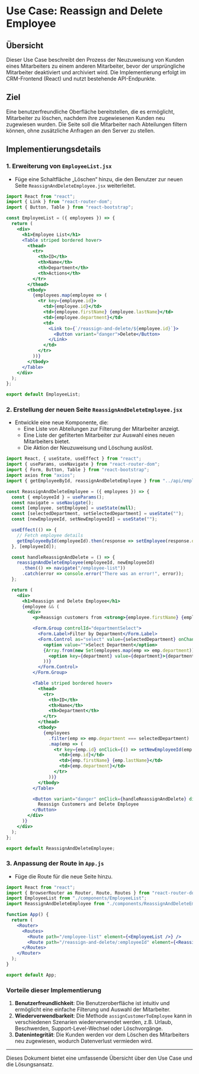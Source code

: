 # Use Case: Reassign and Delete Employee

## Übersicht

Dieser Use Case beschreibt den Prozess der Neuzuweisung von Kunden eines Mitarbeiters zu einem anderen Mitarbeiter, bevor der ursprüngliche Mitarbeiter deaktiviert und archiviert wird. Die Implementierung erfolgt im CRM-Frontend (React) und nutzt bestehende API-Endpunkte.

## Ziel

Eine benutzerfreundliche Oberfläche bereitstellen, die es ermöglicht, Mitarbeiter zu löschen, nachdem ihre zugewiesenen Kunden neu zugewiesen wurden. Die Seite soll die Mitarbeiter nach Abteilungen filtern können, ohne zusätzliche Anfragen an den Server zu stellen.

## Implementierungsdetails

### 1. Erweiterung von `EmployeeList.jsx`

- Füge eine Schaltfläche „Löschen“ hinzu, die den Benutzer zur neuen Seite `ReassignAndDeleteEmployee.jsx` weiterleitet.

```jsx
import React from "react";
import { Link } from "react-router-dom";
import { Button, Table } from "react-bootstrap";

const EmployeeList = ({ employees }) => {
  return (
    <div>
      <h1>Employee List</h1>
      <Table striped bordered hover>
        <thead>
          <tr>
            <th>ID</th>
            <th>Name</th>
            <th>Department</th>
            <th>Actions</th>
          </tr>
        </thead>
        <tbody>
          {employees.map(employee => (
            <tr key={employee.id}>
              <td>{employee.id}</td>
              <td>{employee.firstName} {employee.lastName}</td>
              <td>{employee.department}</td>
              <td>
                <Link to={`/reassign-and-delete/${employee.id}`}>
                  <Button variant="danger">Delete</Button>
                </Link>
              </td>
            </tr>
          ))}
        </tbody>
      </Table>
    </div>
  );
};

export default EmployeeList;
```

### 2. Erstellung der neuen Seite `ReassignAndDeleteEmployee.jsx`

- Entwickle eine neue Komponente, die:
  - Eine Liste von Abteilungen zur Filterung der Mitarbeiter anzeigt.
  - Eine Liste der gefilterten Mitarbeiter zur Auswahl eines neuen Mitarbeiters bietet.
  - Die Aktion der Neuzuweisung und Löschung auslöst.

```jsx
import React, { useState, useEffect } from "react";
import { useParams, useNavigate } from "react-router-dom";
import { Form, Button, Table } from "react-bootstrap";
import axios from "axios";
import { getEmployeeById, reassignAndDeleteEmployee } from "../api/employee";

const ReassignAndDeleteEmployee = ({ employees }) => {
  const { employeeId } = useParams();
  const navigate = useNavigate();
  const [employee, setEmployee] = useState(null);
  const [selectedDepartment, setSelectedDepartment] = useState("");
  const [newEmployeeId, setNewEmployeeId] = useState("");

  useEffect(() => {
    // Fetch employee details
    getEmployeeById(employeeId).then(response => setEmployee(response.data));
  }, [employeeId]);

  const handleReassignAndDelete = () => {
    reassignAndDeleteEmployee(employeeId, newEmployeeId)
      .then(() => navigate("/employee-list"))
      .catch(error => console.error("There was an error!", error));
  };

  return (
    <div>
      <h1>Reassign and Delete Employee</h1>
      {employee && (
        <div>
          <p>Reassign customers from <strong>{employee.firstName} {employee.lastName}</strong></p>

          <Form.Group controlId="departmentSelect">
            <Form.Label>Filter by Department</Form.Label>
            <Form.Control as="select" value={selectedDepartment} onChange={(e) => setSelectedDepartment(e.target.value)}>
              <option value="">Select Department</option>
              {Array.from(new Set(employees.map(emp => emp.department))).map(department => (
                <option key={department} value={department}>{department}</option>
              ))}
            </Form.Control>
          </Form.Group>

          <Table striped bordered hover>
            <thead>
              <tr>
                <th>ID</th>
                <th>Name</th>
                <th>Department</th>
              </tr>
            </thead>
            <tbody>
              {employees
                .filter(emp => emp.department === selectedDepartment)
                .map(emp => (
                  <tr key={emp.id} onClick={() => setNewEmployeeId(emp.id)}>
                    <td>{emp.id}</td>
                    <td>{emp.firstName} {emp.lastName}</td>
                    <td>{emp.department}</td>
                  </tr>
                ))}
            </tbody>
          </Table>

          <Button variant="danger" onClick={handleReassignAndDelete} disabled={!newEmployeeId}>
            Reassign Customers and Delete Employee
          </Button>
        </div>
      )}
    </div>
  );
};

export default ReassignAndDeleteEmployee;
```

### 3. Anpassung der Route in `App.js`

- Füge die Route für die neue Seite hinzu.

```jsx
import React from "react";
import { BrowserRouter as Router, Route, Routes } from "react-router-dom";
import EmployeeList from "./components/EmployeeList";
import ReassignAndDeleteEmployee from "./components/ReassignAndDeleteEmployee";

function App() {
  return (
    <Router>
      <Routes>
        <Route path="/employee-list" element={<EmployeeList />} />
        <Route path="/reassign-and-delete/:employeeId" element={<ReassignAndDeleteEmployee />} />
      </Routes>
    </Router>
  );
}

export default App;
```

### Vorteile dieser Implementierung

1. **Benutzerfreundlichkeit**: Die Benutzeroberfläche ist intuitiv und ermöglicht eine einfache Filterung und Auswahl der Mitarbeiter.
2. **Wiederverwendbarkeit**: Die Methode `assignCustomerToEmployee` kann in verschiedenen Szenarien wiederverwendet werden, z.B. Urlaub, Beschwerden, Support-Level-Wechsel oder Löschvorgänge.
3. **Datenintegrität**: Die Kunden werden vor dem Löschen des Mitarbeiters neu zugewiesen, wodurch Datenverlust vermieden wird.

---

Dieses Dokument bietet eine umfassende Übersicht über den Use Case und die Lösungsansatz.

